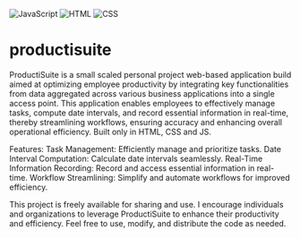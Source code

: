 ![JavaScript](https://img.shields.io/badge/JavaScript-yellow)
![HTML](https://img.shields.io/badge/HTML-orange)
![CSS](https://img.shields.io/badge/CSS-blue)

# productisuite

ProductiSuite is a small scaled personal project web-based application build aimed at optimizing employee productivity by integrating key functionalities from data aggregated across various business applications into a single access point. This application enables employees to effectively manage tasks, compute date intervals, and record essential information in real-time, thereby streamlining workflows, ensuring accuracy and enhancing overall operational efficiency. Built only in HTML, CSS and JS.

Features:
Task Management: Efficiently manage and prioritize tasks.
Date Interval Computation: Calculate date intervals seamlessly.
Real-Time Information Recording: Record and access essential information in real-time.
Workflow Streamlining: Simplify and automate workflows for improved efficiency.

This project is freely available for sharing and use. I encourage individuals and organizations to leverage ProductiSuite to enhance their productivity and efficiency. Feel free to use, modify, and distribute the code as needed.
